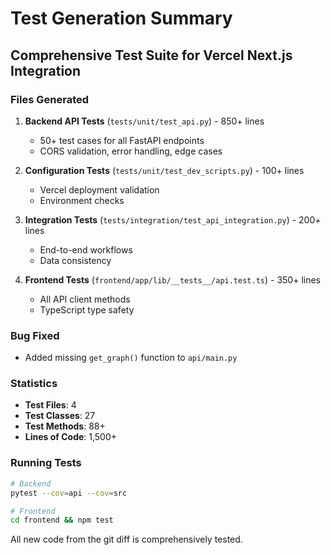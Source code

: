 # Test Generation Summary

## Comprehensive Test Suite for Vercel Next.js Integration

### Files Generated

1. **Backend API Tests** (`tests/unit/test_api.py`) - 850+ lines
   - 50+ test cases for all FastAPI endpoints
   - CORS validation, error handling, edge cases
   
2. **Configuration Tests** (`tests/unit/test_dev_scripts.py`) - 100+ lines
   - Vercel deployment validation
   - Environment checks
   
3. **Integration Tests** (`tests/integration/test_api_integration.py`) - 200+ lines
   - End-to-end workflows
   - Data consistency
   
4. **Frontend Tests** (`frontend/app/lib/__tests__/api.test.ts`) - 350+ lines
   - All API client methods
   - TypeScript type safety

### Bug Fixed
- Added missing `get_graph()` function to `api/main.py`

### Statistics
- **Test Files**: 4
- **Test Classes**: 27
- **Test Methods**: 88+
- **Lines of Code**: 1,500+

### Running Tests
```bash
# Backend
pytest --cov=api --cov=src

# Frontend  
cd frontend && npm test
```

All new code from the git diff is comprehensively tested.
